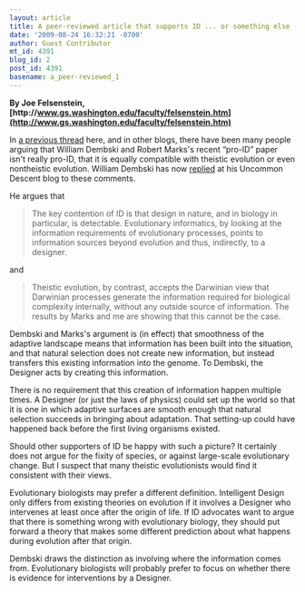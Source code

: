 ```yaml
---
layout: article
title: A peer-reviewed article that supports ID ... or something else (part 2)
date: '2009-08-24 16:32:21 -0700'
author: Guest Contributor
mt_id: 4391
blog_id: 2
post_id: 4391
basename: a_peer-reviewed_1
---
```

**By Joe Felsenstein, [http&#58;//www.gs.washington.edu/faculty/felsenstein.htm](http://www.gs.washington.edu/faculty/felsenstein.htm)**

In [
a previous thread](http://pandasthumb.org/archives/2009/08/a-peer-reviewed.html) here, and in other blogs, there
have been many people arguing that William Dembski and
Robert Marks's recent &ldquo;pro-ID&rdquo; paper isn't
really pro-ID, that it is equally compatible with
theistic evolution or even nontheistic evolution.
William Dembski has now
[
replied](http://www.uncommondescent.com/intelligent-design/evolutionary-informatics-as-intelligent-design-and-not-as-theistic-evolution/) at his Uncommon Descent blog to these comments.

He argues that


> The key contention of ID is that design in nature, and in biology in
> particular, is detectable. Evolutionary informatics, by looking at the
> information requirements of evolutionary processes, points to information
> sources beyond evolution and thus, indirectly, to a designer.


and


> Theistic evolution, by contrast, accepts the Darwinian view that Darwinian
> processes generate the information required for biological complexity
> internally, without any outside source of information. The results by Marks and
> me are showing that this cannot be the case.

Dembski and Marks's argument is (in effect) that smoothness of the
adaptive landscape means that information has been built into the
situation, and that natural selection
does not create new information, but instead transfers this existing
information into the genome.
To Dembski, the Designer acts by creating this information.

There is no requirement that this creation of information
happen multiple times.  A
Designer (or just the laws of physics) could set up the world so that 
it is one in which adaptive surfaces are smooth enough that natural selection 
succeeds in bringing about adaptation.  That setting-up could have happened 
back before the first living organisms existed.

Should other supporters of ID be happy with such a
picture?  It certainly does not argue for the fixity of species,
or against large-scale evolutionary change.  But I suspect that many theistic
evolutionists would
find it consistent with their views.

Evolutionary biologists may
prefer a different definition.  Intelligent Design only differs
from existing theories on evolution if it involves a Designer who
intervenes at least once after the origin of life.  If ID
advocates want to argue that there is something wrong with
evolutionary biology, they should put forward a theory that
makes some different prediction about what happens during evolution
after that origin.

Dembski draws the distinction as involving where the information
comes from.  Evolutionary biologists will probably prefer to
focus on whether there is evidence for interventions by a Designer.
